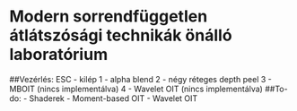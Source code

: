 # Modern sorrendfüggetlen átlátszósági technikák önálló laboratórium

##Vezérlés:
    ESC - kilép
    1   - alpha blend
    2   - négy réteges depth peel
    3   - MBOIT (nincs implementálva)
    4   - Wavelet OIT (nincs implementálva)
##To-do:
    - Shaderek
        - Moment-based OIT
        - Wavelet OIT
